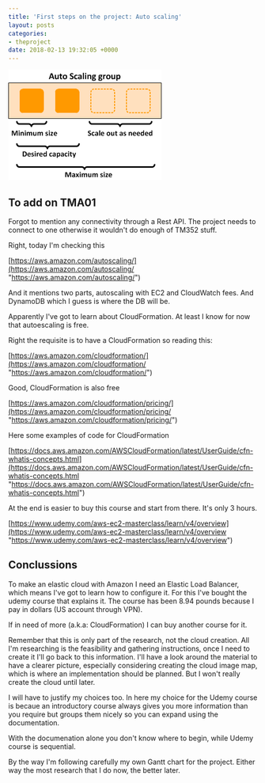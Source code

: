 ```yaml
---
title: 'First steps on the project: Auto scaling'
layout: posts
categories:
- theproject
date: 2018-02-13 19:32:05 +0000
---
```

![](/uploads/2018/02/13/as-basic-diagram.png)

## To add on TMA01

Forgot to mention any connectivity through a Rest API. The project needs to connect to one otherwise it wouldn't do enough of TM352 stuff.

Right, today I'm checking this

[https://aws.amazon.com/autoscaling/](https://aws.amazon.com/autoscaling/ "https://aws.amazon.com/autoscaling/")

And it mentions two parts, autoscaling with EC2 and CloudWatch fees. And DynamoDB which I guess is where the DB will be.

Apparently I've got to learn about CloudFormation. At least I know for now that autoescaling is free.

Right the requisite is to have a CloudFormation so reading this:

[https://aws.amazon.com/cloudformation/](https://aws.amazon.com/cloudformation/ "https://aws.amazon.com/cloudformation/")

Good, CloudFormation is also free

[https://aws.amazon.com/cloudformation/pricing/](https://aws.amazon.com/cloudformation/pricing/ "https://aws.amazon.com/cloudformation/pricing/")

Here some examples of code for CloudFormation

[https://docs.aws.amazon.com/AWSCloudFormation/latest/UserGuide/cfn-whatis-concepts.html](https://docs.aws.amazon.com/AWSCloudFormation/latest/UserGuide/cfn-whatis-concepts.html "https://docs.aws.amazon.com/AWSCloudFormation/latest/UserGuide/cfn-whatis-concepts.html")

At the end is easier to buy this course and start from there. It's only 3 hours.

[https://www.udemy.com/aws-ec2-masterclass/learn/v4/overview](https://www.udemy.com/aws-ec2-masterclass/learn/v4/overview "https://www.udemy.com/aws-ec2-masterclass/learn/v4/overview")

## Conclussions

To make an elastic cloud with Amazon I need an Elastic Load Balancer, which means I've got to learn how to configure it. For this I've bought the udemy course that explains it. The course has been 8.94 pounds because I pay in dollars (US account through VPN). 

If in need of more (a.k.a: CloudFormation) I can buy another course for it.

Remember that this is only part of the research, not the cloud creation. All I'm researching is the feasibility and gathering instructions, once I need to create it I'll go back to this information. I'll have a look around the material to have a clearer picture, especially considering creating the cloud image map, which is where an implementation should be planned. But I won't really create the cloud until later.

I will have to justify my choices too. In here my choice for the Udemy course is becaue an introductory course always gives you more information than you require but groups them nicely so you can expand using the documentation.

With the documenation alone you don't know where to begin, while Udemy course is sequential.

By the way I'm following carefully my own Gantt chart for the project. Either way the most research that I do now, the better later.